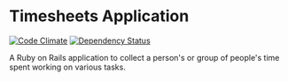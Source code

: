 # Timesheets Application
[![Code Climate](https://codeclimate.com/repos/522326827e00a46b330566c3/badges/8e21acc123c86ffe1a9e/gpa.png)](https://codeclimate.com/repos/522326827e00a46b330566c3/feed) [![Dependency Status](https://gemnasium.com/professorNim/Timesheets.png)](https://gemnasium.com/professorNim/Timesheets)

A Ruby on Rails application to collect a person's or group of people's time spent working on various tasks.
